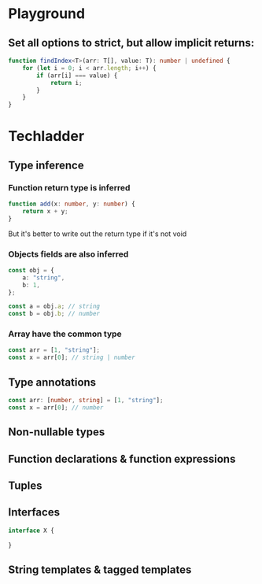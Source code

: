 <!-- # Introduction

## What does it do?

* Remove type annotations
* Transpile to old javascript
* bundling is done by webpack or others -->

# Playground

## Set all options to strict, but allow implicit returns:

~~~ts
function findIndex<T>(arr: T[], value: T): number | undefined {
    for (let i = 0; i < arr.length; i++) {
        if (arr[i] === value) {
            return i;
        }
    }
}
~~~

# Techladder

## Type inference

### Function return type is inferred

~~~ts
function add(x: number, y: number) {
    return x + y;
}
~~~

But it's better to write out the return type if it's not void

### Objects fields are also inferred

~~~ts
const obj = {
    a: "string",
    b: 1,
};

const a = obj.a; // string
const b = obj.b; // number
~~~

### Array have the common type

~~~ts
const arr = [1, "string"];
const x = arr[0]; // string | number
~~~

## Type annotations

~~~ts
const arr: [number, string] = [1, "string"];
const x = arr[0]; // number
~~~

## Non-nullable types

## Function declarations & function expressions

## Tuples

## Interfaces

~~~ts
interface X {
    
}
~~~

## String templates & tagged templates